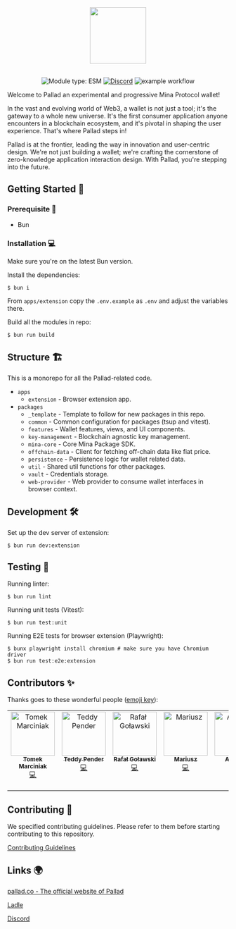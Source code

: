 <!-- markdownlint-disable -->
<div align="center">
  <img src="./pallad_name.svg" height="128">
</div>
<div align="center">
<br />
<!-- markdownlint-restore -->

![Module type: ESM](https://img.shields.io/badge/module%20type-esm-brightgreen)
[![Discord](https://img.shields.io/discord/1127906495409958953?label=Discord)](https://discord.gg/ExzzfTGUnB)
![example workflow](https://github.com/palladians/pallad/actions/workflows/apps-extension-ci.yml/badge.svg)

</div>

Welcome to Pallad an experimental and progressive Mina Protocol wallet!

In the vast and evolving world of Web3, a wallet is not just a tool; it's the gateway to a whole new universe. It's the first consumer application anyone encounters in a blockchain ecosystem, and it's pivotal in shaping the user experience. That's where Pallad steps in!

Pallad is at the frontier, leading the way in innovation and user-centric design. We're not just building a wallet; we're crafting the cornerstone of zero-knowledge application interaction design. With Pallad, you're stepping into the future.

## Getting Started 🚀

### Prerequisite 📌

- Bun

### Installation 💻

Make sure you're on the latest Bun version.

Install the dependencies:

```shell
$ bun i
```

From `apps/extension` copy the `.env.example` as `.env` and adjust the variables there.

Build all the modules in repo:

```shell
$ bun run build
```

## Structure 🏗️

This is a monorepo for all the Pallad-related code.

- `apps`
  - `extension` - Browser extension app.
- `packages`
  - `_template` - Template to follow for new packages in this repo.
  - `common` - Common configuration for packages (tsup and vitest).
  - `features` - Wallet features, views, and UI components.
  - `key-management` - Blockchain agnostic key management.
  - `mina-core` - Core Mina Package SDK.
  - `offchain-data` - Client for fetching off-chain data like fiat price.
  - `persistence` - Persistence logic for wallet related data.
  - `util` - Shared util functions for other packages.
  - `vault` - Credentials storage.
  - `web-provider` - Web provider to consume wallet interfaces in browser context.

## Development 🛠️

Set up the dev server of extension:

```shell
$ bun run dev:extension
```

## Testing 🧪

Running linter:

```shell
$ bun run lint
```

Running unit tests (Vitest):

```shell
$ bun run test:unit
```

Running E2E tests for browser extension (Playwright):

```shell
$ bunx playwright install chromium # make sure you have Chromium driver
$ bun run test:e2e:extension
```

## Contributors ✨

Thanks goes to these wonderful people
([emoji key](https://allcontributors.org/docs/en/emoji-key)):

<a href="https://github.com/palladians/pallad/graphs/contributors">
<!-- ALL-CONTRIBUTORS-LIST:START - Do not remove or modify this section -->
<!-- prettier-ignore-start -->
<!-- markdownlint-disable -->
<table>
  <tbody>
    <tr>
      <td align="center" valign="top" width="14.28%"><a href="https://github.com/mrcnk"><img src="https://avatars.githubusercontent.com/u/16132011?v=4?s=100" width="100px;" alt="Tomek Marciniak"/><br /><sub><b>Tomek Marciniak</b></sub></a><br /><a href="https://github.com/palladians/pallad/commits?author=mrcnk" title="Code">💻</a></td>
      <td align="center" valign="top" width="14.28%"><a href="https://github.com/teddyjfpender"><img src="https://avatars.githubusercontent.com/u/92999717?v=4?s=100" width="100px;" alt="Teddy Pender"/><br /><sub><b>Teddy Pender</b></sub></a><br /><a href="https://github.com/palladians/pallad/commits?author=teddyjfpender" title="Code">💻</a></td>
      <td align="center" valign="top" width="14.28%"><a href="https://dev.to/rgolawski"><img src="https://avatars.githubusercontent.com/u/19167236?v=4?s=100" width="100px;" alt="Rafał Goławski"/><br /><sub><b>Rafał Goławski</b></sub></a><br /><a href="https://github.com/palladians/pallad/commits?author=rago4" title="Code">💻</a></td>
      <td align="center" valign="top" width="14.28%"><a href="https://github.com/mich3lang3lo"><img src="https://avatars.githubusercontent.com/u/164676295?v=4?s=100" width="100px;" alt="Mariusz"/><br /><sub><b>Mariusz</b></sub></a><br /><a href="https://github.com/palladians/pallad/commits?author=mich3lang3lo" title="Code">💻</a></td>
      <td align="center" valign="top" width="14.28%"><a href="https://github.com/aliraza556"><img src="https://avatars.githubusercontent.com/u/87068339?v=4?s=100" width="100px;" alt="Ali Raza"/><br /><sub><b>Ali Raza</b></sub></a><br /><a href="https://github.com/palladians/pallad/commits?author=aliraza556" title="Code">💻</a></td>
      <td align="center" valign="top" width="14.28%"><a href="https://yaodingyd.github.io/"><img src="https://avatars.githubusercontent.com/u/11392695?v=4?s=100" width="100px;" alt="Yao Ding"/><br /><sub><b>Yao Ding</b></sub></a><br /><a href="https://github.com/palladians/pallad/commits?author=yaodingyd" title="Code">💻</a></td>
      <td align="center" valign="top" width="14.28%"><a href="https://www.myestery.com"><img src="https://avatars.githubusercontent.com/u/49923152?v=4?s=100" width="100px;" alt="Chiwetelu Johnpaul Chidera"/><br /><sub><b>Chiwetelu Johnpaul Chidera</b></sub></a><br /><a href="https://github.com/palladians/pallad/commits?author=Myestery" title="Code">💻</a></td>
    </tr>
  </tbody>
</table>

<!-- markdownlint-restore -->
<!-- prettier-ignore-end -->

<!-- ALL-CONTRIBUTORS-LIST:END -->
</a>

## Contributing 🤝

We specified contributing guidelines. Please refer to them before starting contributing to this repository.

[Contributing Guidelines](https://github.com/palladians/pallad/blob/main/CONTRIBUTING.md)

## Links 🌍

[pallad.co - The official website of Pallad](https://get.pallad.co/website)

[Ladle](https://palladians.github.io/pallad/)

[Discord](https://discord.gg/ExzzfTGUnB)
